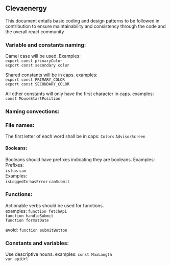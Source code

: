 ## Clevaenergy  

This document entails basic coding and design patterns to be followed in contribution to ensure maintainability and consistency through the code and the overall react community

### Variable and constants naming:
  
Camel case will be used. Examples:    
`export const primaryColor`  
`export const secondary color`  
  
Shared constants will be in caps. examples:  
`export const PRIMARY_COLOR`  
`export const SECONDARY_COLOR`  
  
All other constants will only have the first character in caps. examples:  
`const MouseStartPosition`  
  
### Naming convections:  

### File names:
The first letter of each word shall be in caps:
`Colors`
`AdvisorScreen`
  
#### Booleans:  

Booleans should have prefixes indicating they are booleans. Examples:  
Prefixes:  
`is` `has` `can`  
Examples:  
`isLoggedIn` `hasError` `canSubmit`  

### Functions:  

Actionable verbs should be used for functions.   
examples:
`function fetchApi`  
`function handleSubmit`  
`function formatDate`   

avoid:
`function submitButton`

### Constants and variables:  

Use descriptive nouns. examples:
`const MaxLangth`  
`var apiUrl`  
